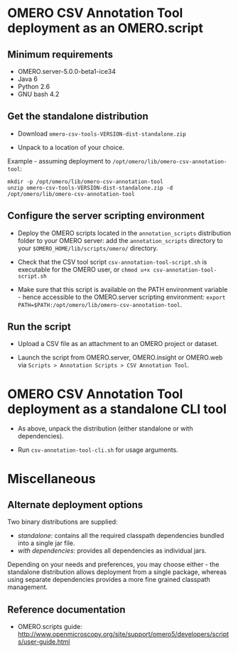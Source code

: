 # OMERO CSV Annotation Tool deployment as an OMERO.script


## Minimum requirements

- OMERO.server-5.0.0-beta1-ice34
- Java 6
- Python 2.6
- GNU bash 4.2


## Get the standalone distribution

- Download `omero-csv-tools-VERSION-dist-standalone.zip`

- Unpack to a location of your choice.

Example - assuming deployment to `/opt/omero/lib/omero-csv-annotation-tool`:

    mkdir -p /opt/omero/lib/omero-csv-annotation-tool
    unzip omero-csv-tools-VERSION-dist-standalone.zip -d /opt/omero/lib/omero-csv-annotation-tool


## Configure the server scripting environment

- Deploy the OMERO scripts located in the `annotation_scripts` distribution folder to your OMERO server:
  add the `annotation_scripts` directory to your `$OMERO_HOME/lib/scripts/omero/` directory.

- Check that the CSV tool script `csv-annotation-tool-script.sh` is executable for the OMERO user,
  or `chmod u+x csv-annotation-tool-script.sh`

- Make sure that this script is available on the PATH environment variable - hence accessible to the
  OMERO.server scripting environment: `export PATH=$PATH:/opt/omero/lib/omero-csv-annotation-tool`.


## Run the script

- Upload a CSV file as an attachment to an OMERO project or dataset.

- Launch the script from OMERO.server, OMERO.insight or OMERO.web via
  `Scripts > Annotation Scripts > CSV Annotation Tool`.


# OMERO CSV Annotation Tool deployment as a standalone CLI tool

- As above, unpack the distribution (either standalone or with dependencies).

- Run `csv-annotation-tool-cli.sh` for usage arguments.


# Miscellaneous

## Alternate deployment options

Two binary distributions are supplied:
- _standalone_: contains all the required classpath dependencies bundled into a single jar file.
- _with dependencies_: provides all dependencies as individual jars.

Depending on your needs and preferences, you may choose either - the standalone distribution allows deployment
from a single package, whereas using separate dependencies provides a more fine grained classpath management.


## Reference documentation

- OMERO.scripts guide: http://www.openmicroscopy.org/site/support/omero5/developers/scripts/user-guide.html
